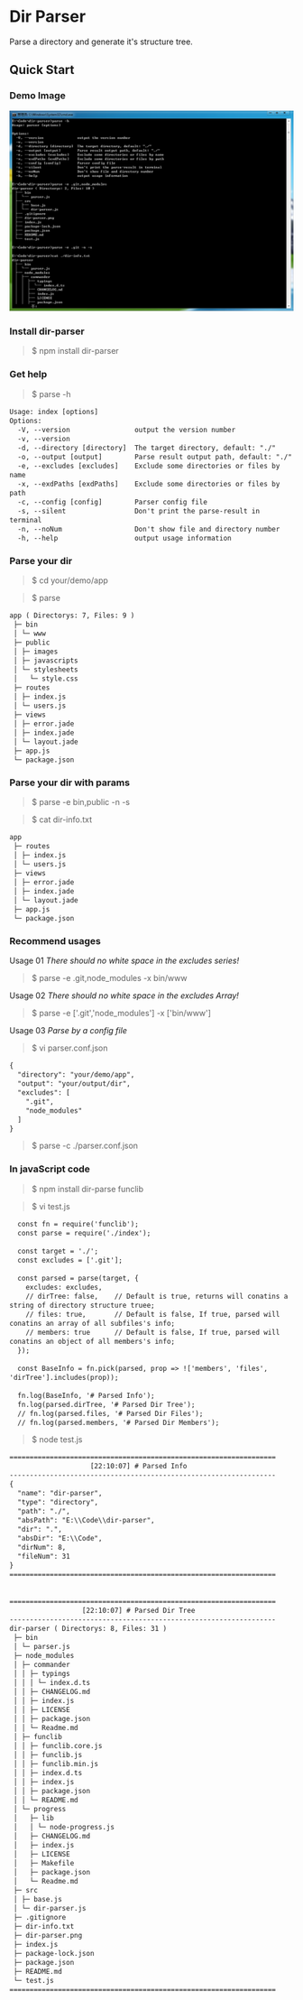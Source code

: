 # Dir Parser

Parse a directory and generate it's structure tree.

## Quick Start

### Demo Image

![Dir Parser Demo](dir-parser.png)

### Install dir-parser

> $ npm install dir-parser

### Get help

> $ parse -h
```
Usage: index [options]
Options:
  -V, --version                output the version number
  -v, --version
  -d, --directory [directory]  The target directory, default: "./"
  -o, --output [output]        Parse result output path, default: "./"
  -e, --excludes [excludes]    Exclude some directories or files by name
  -x, --exdPaths [exdPaths]    Exclude some directories or files by path
  -c, --config [config]        Parser config file
  -s, --silent                 Don't print the parse-result in terminal
  -n, --noNum                  Don't show file and directory number
  -h, --help                   output usage information
```

### Parse your dir

> $ cd your/demo/app

> $ parse
```
app ( Directorys: 7, Files: 9 )
 ├─ bin
 │ └─ www
 ├─ public
 │ ├─ images
 │ ├─ javascripts
 │ └─ stylesheets
 │   └─ style.css
 ├─ routes
 │ ├─ index.js
 │ └─ users.js
 ├─ views
 │ ├─ error.jade
 │ ├─ index.jade
 │ └─ layout.jade
 ├─ app.js
 └─ package.json
```
### Parse your dir with params

> $ parse -e bin,public -n -s

> $ cat dir-info.txt
```
app
 ├─ routes
 │ ├─ index.js
 │ └─ users.js
 ├─ views
 │ ├─ error.jade
 │ ├─ index.jade
 │ └─ layout.jade
 ├─ app.js
 └─ package.json
```

### Recommend usages

Usage 01
*There should no white space in the excludes series!*
> $ parse -e .git,node_modules -x bin/www

Usage 02
*There should no white space in the excludes Array!*
> $ parse -e ['.git','node_modules']  -x ['bin/www']

Usage 03
*Parse by a config file*
> $ vi parser.conf.json
```
{
  "directory": "your/demo/app",
  "output": "your/output/dir",
  "excludes": [
    ".git",
    "node_modules"
  ]
}
```
> $ parse -c ./parser.conf.json

### In javaScript code

> $ npm install dir-parse funclib

> $ vi test.js
```
  const fn = require('funclib');
  const parse = require('./index');

  const target = './';
  const excludes = ['.git'];

  const parsed = parse(target, {
    excludes: excludes,
    // dirTree: false,    // Default is true, returns will conatins a string of directory structure truee;
    // files: true,       // Default is false, If true, parsed will conatins an array of all subfiles's info;
    // members: true      // Default is false, If true, parsed will conatins an object of all members's info;
  });

  const BaseInfo = fn.pick(parsed, prop => !['members', 'files', 'dirTree'].includes(prop));

  fn.log(BaseInfo, '# Parsed Info');
  fn.log(parsed.dirTree, '# Parsed Dir Tree');
  // fn.log(parsed.files, '# Parsed Dir Files');
  // fn.log(parsed.members, '# Parsed Dir Members');
```
> $ node test.js
```
==================================================================
                    [22:10:07] # Parsed Info
------------------------------------------------------------------
{
  "name": "dir-parser",
  "type": "directory",
  "path": "./",
  "absPath": "E:\\Code\\dir-parser",
  "dir": ".",
  "absDir": "E:\\Code",
  "dirNum": 8,
  "fileNum": 31
}
==================================================================


==================================================================
                  [22:10:07] # Parsed Dir Tree
------------------------------------------------------------------
dir-parser ( Directorys: 8, Files: 31 )
 ├─ bin
 │ └─ parser.js
 ├─ node_modules
 │ ├─ commander
 │ │ ├─ typings
 │ │ │ └─ index.d.ts
 │ │ ├─ CHANGELOG.md
 │ │ ├─ index.js
 │ │ ├─ LICENSE
 │ │ ├─ package.json
 │ │ └─ Readme.md
 │ ├─ funclib
 │ │ ├─ funclib.core.js
 │ │ ├─ funclib.js
 │ │ ├─ funclib.min.js
 │ │ ├─ index.d.ts
 │ │ ├─ index.js
 │ │ ├─ package.json
 │ │ └─ README.md
 │ └─ progress
 │   ├─ lib
 │   │ └─ node-progress.js
 │   ├─ CHANGELOG.md
 │   ├─ index.js
 │   ├─ LICENSE
 │   ├─ Makefile
 │   ├─ package.json
 │   └─ Readme.md
 ├─ src
 │ ├─ base.js
 │ └─ dir-parser.js
 ├─ .gitignore
 ├─ dir-info.txt
 ├─ dir-parser.png
 ├─ index.js
 ├─ package-lock.json
 ├─ package.json
 ├─ README.md
 └─ test.js
==================================================================
```